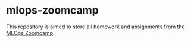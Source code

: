 # mlops-zoomcamp

This repository is aimed to store all homework and assignments from the [MLOps Zoomcamp](https://github.com/DataTalksClub/mlops-zoomcamp).
